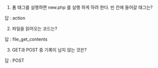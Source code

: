 1. 폼 태그를 실행하면 new.php 를 실행 하게 하려 한다. 빈 칸에 들어갈 태그는?
<form ???????? ="new.php">

답 : action

2. 파일을 읽어오는 코드는?

답 : file_get_contents

3. GET과 POST 중 기록이 남지 않는 것은?

답 : POST